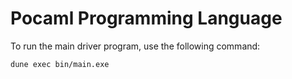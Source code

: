 # Pocaml Programming Language

To run the main driver program, use the following command:
```
dune exec bin/main.exe
```
